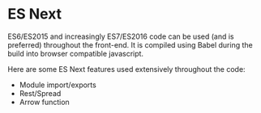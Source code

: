 # ES Next

ES6/ES2015 and increasingly ES7/ES2016 code can be used (and is preferred)
throughout the front-end. It is compiled using Babel during the build into
browser compatible javascript.

Here are some ES Next features used extensively throughout the code:

- Module import/exports
- Rest/Spread
- Arrow function

